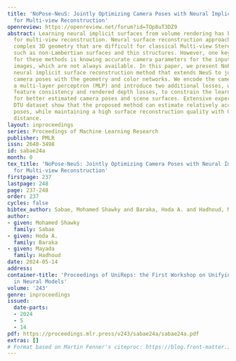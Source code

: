 ```yaml
---
title: 'NoPose-NeuS: Jointly Optimizing Camera Poses with Neural Implicit Surfaces
  for Multi-view Reconstruction'
openreview: https://openreview.net/forum?id=TOp8uT3DZ9
abstract: Learning neural implicit surfaces from volume rendering has become popular
  for multi-view reconstruction. Neural surface reconstruction approaches can recover
  complex 3D geometry that are difficult for classical Multi-view Stereo (MVS) approaches,
  such as non-Lambertian surfaces and thin structures. However, one key assumption
  for these methods is knowing accurate camera parameters for the input multi-view
  images, which are not always available. In this paper, we present NoPose-NeuS, a
  neural implicit surface reconstruction method that extends NeuS to jointly optimize
  camera poses with the geometry and color networks. We encode the camera poses as
  a multi-layer perceptron (MLP) and introduce two additional losses, which are multi-view
  feature consistency and rendered depth losses, to constrain the learned geometry
  for better estimated camera poses and scene surfaces. Extensive experiments on the
  DTU dataset show that the proposed method can estimate relatively accurate camera
  poses, while maintaining a high surface reconstruction quality with 0.89 mean Chamfer
  distance.
layout: inproceedings
series: Proceedings of Machine Learning Research
publisher: PMLR
issn: 2640-3498
id: sabae24a
month: 0
tex_title: 'NoPose-NeuS: Jointly Optimizing Camera Poses with Neural Implicit Surfaces
  for Multi-view Reconstruction'
firstpage: 237
lastpage: 248
page: 237-248
order: 237
cycles: false
bibtex_author: Sabae, Mohamed Shawky and Baraka, Hoda A. and Hadhoud, Mayada
author:
- given: Mohamed Shawky
  family: Sabae
- given: Hoda A.
  family: Baraka
- given: Mayada
  family: Hadhoud
date: 2024-05-14
address:
container-title: 'Proceedings of UniReps: the First Workshop on Unifying Representations
  in Neural Models'
volume: '243'
genre: inproceedings
issued:
  date-parts:
  - 2024
  - 5
  - 14
pdf: https://proceedings.mlr.press/v243/sabae24a/sabae24a.pdf
extras: []
# Format based on Martin Fenner's citeproc: https://blog.front-matter.io/posts/citeproc-yaml-for-bibliographies/
---
```

